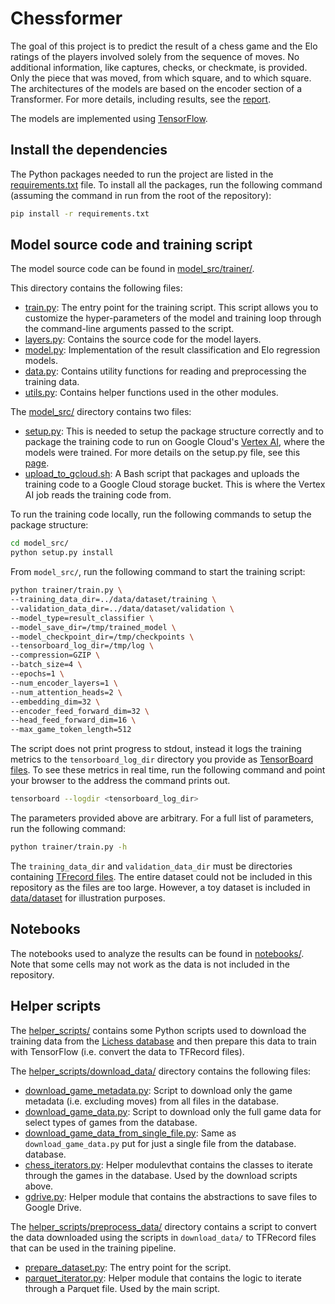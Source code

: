 # Chessformer

The goal of this project is to predict the result of a chess game and the Elo
ratings of the players involved solely from the sequence of moves. No additional
information, like captures, checks, or checkmate, is provided. Only the piece
that was moved, from which square, and to which square. The architectures of the
models are based on the encoder section of a Transformer. For more details,
including results, see the [report](report/chessformer_report.pdf).

The models are implemented using [TensorFlow](https://www.tensorflow.org/).


## Install the dependencies

The Python packages needed to run the project are listed in the
[requirements.txt](./requirements.txt) file. To install all the packages, run
the following command (assuming the command in run from the root of the
repository):

```sh
pip install -r requirements.txt
```


## Model source code and training script

The model source code can be found in [model_src/trainer/](model_src/trainer).

This directory contains the following files:

* [train.py](model_src/trainer/train.py): The entry point for the
training script. This script allows you to customize the hyper-parameters of the
model and training loop through the command-line arguments passed to the script.
* [layers.py](model_src/trainer/layers.py): Contains the source code for the
model layers.
* [model.py](model_src/trainer/model.py): Implementation of the result
classification and Elo regression models.
* [data.py](model_src/trainer/data.py): Contains utility functions for reading
and preprocessing the training data.
* [utils.py](model_src/trainer/utils.py): Contains helper functions used in the
other modules.

The [model_src/](model_src/) directory contains two files:

* [setup.py](model_src/setup.py): This is needed to setup the package structure
correctly and to package the training code to run on Google Cloud's [Vertex
AI](https://cloud.google.com/vertex-ai/docs/start/introduction-unified-platform),
where the models were trained. For more details on the setup.py file, see this
[page](https://packaging.python.org/en/latest/guides/distributing-packages-using-setuptools/#setup-py).
* [upload_to_gcloud.sh](model_src/upload_to_gcloud.sh): A Bash script that
packages and uploads the training code to a Google Cloud storage bucket. This is
where the Vertex AI job reads the training code from.

To run the training code locally, run the following commands to setup the
package structure:

```sh
cd model_src/
python setup.py install
```

From `model_src/`, run the following command to start the training script:

```sh
python trainer/train.py \
--training_data_dir=../data/dataset/training \
--validation_data_dir=../data/dataset/validation \
--model_type=result_classifier \
--model_save_dir=/tmp/trained_model \
--model_checkpoint_dir=/tmp/checkpoints \
--tensorboard_log_dir=/tmp/log \
--compression=GZIP \
--batch_size=4 \
--epochs=1 \
--num_encoder_layers=1 \
--num_attention_heads=2 \
--embedding_dim=32 \
--encoder_feed_forward_dim=32 \
--head_feed_forward_dim=16 \
--max_game_token_length=512
```

The script does not print progress to stdout, instead it logs the training
metrics to the `tensorboard_log_dir` directory you provide as
[TensorBoard files](https://www.tensorflow.org/tensorboard/get_started). To see
these metrics in real time, run the following command and point your browser
to the address the command prints out.

```sh
tensorboard --logdir <tensorboard_log_dir>
```

The parameters provided above are arbitrary. For a full list of parameters,
run the following command:

```sh
python trainer/train.py -h
```

The `training_data_dir` and `validation_data_dir` must be directories containing
[TFrecord files](https://www.tensorflow.org/tutorials/load_data/tfrecord). The
entire dataset could not be included in this repository as the files are
too large. However, a toy dataset is included in
[data/dataset](data/dataset) for illustration purposes.


## Notebooks

The notebooks used to analyze the results can be found in
[notebooks/](notebooks/). Note that some cells may not work as the data is not
included in the repository.


## Helper scripts

The [helper_scripts/](helper_scripts/) contains some Python scripts used to
download the training data from the
[Lichess database](https://database.lichess.org/) and then prepare this data
to train with TensorFlow (i.e. convert the data to TFRecord files).

The [helper_scripts/download_data/](helper_scripts/download_data) directory
contains the following files:

* [download_game_metadata.py](helper_scripts/download_data/download_game_metadata.py):
Script to download only the game metadata (i.e. excluding moves) from all files
in the database.
* [download_game_data.py](helper_scripts/download_data/download_game_data.py):
Script to download only the full game data for select types of games from the 
database.
* [download_game_data_from_single_file.py](helper_scripts/download_data/download_game_data_from_single_file.py):
Same as `download_game_data.py` put for just a single file from the database.
database.
* [chess_iterators.py](helper_scripts/download_data/chess_iterators.py): Helper
modulevthat contains the classes to iterate through the games in the database.
Used by the download scripts above.
* [gdrive.py](helper_scripts/download_data/gdrive.py): Helper module that
contains the abstractions to save files to Google Drive.

The [helper_scripts/preprocess_data/](helper_scripts/preprocess_data/)
directory contains a script to convert the data downloaded using the scripts
in `download_data/` to TFRecord files that can be used in the training pipeline.

* [prepare_dataset.py](helper_scripts/preprocess_data/prepare_dataset.py): The
entry point for the script.
* [parquet_iterator.py](helper_scripts/preprocess_data/parquet_iterator.py):
Helper module that contains the logic to iterate through a Parquet file. Used
by the main script.
